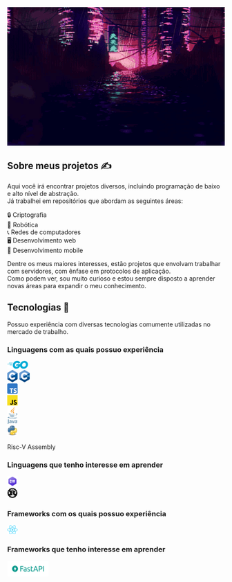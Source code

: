 <picture>
  <source media="(prefers-color-scheme: light)" srcset="./japanese-morning-city.gif">
  <source media="(prefers-color-scheme: dark)" srcset="./chinese-night-city.gif">
  <img src="./chinese-night-city.gif" alt="Banner" width="640" height="320"/>
</picture>

## Sobre meus projetos ✍

Aqui você irá encontrar projetos diversos, incluindo programação de baixo e alto nível de abstração.\
Já trabalhei em repositórios que abordam as seguintes áreas:

🔒 Criptografia\
🤖 Robótica\
📞 Redes de computadores\
🖥 Desenvolvimento web\
📱 Desenvolvimento mobile

Dentre os meus maiores interesses, estão projetos que envolvam trabalhar com servidores, com ênfase em protocolos de aplicação.\
Como podem ver, sou muito curioso e estou sempre disposto a aprender novas áreas para expandir o meu conhecimento.

## Tecnologias 🔬

Possuo experiência com diversas tecnologias comumente utilizadas no mercado de trabalho.

### Linguagens com as quais possuo experiência
<div>
  <img src="logos/go-logo.png" width="48" height="18"/>
</div>
<div>
  <img src="logos/c-logo.png" width="24" height="28"/> <img src="logos/cpp-logo.png" width="24" height="28"/>
</div>
<div>
  <img src="logos/ts-logo.png" width="24" height="24"/>
</div>
<div>
  <img src="logos/js-logo.png" width="24" height="24"/>
</div>
<div>
  <img src="logos/java-logo.png" width="24" height="40"/>
</div>  
<div>
  <img src="logos/python-logo.png" width="24" height="24"/>
</div>
<div>
  <p>Risc-V Assembly</p> 
</div>

### Linguagens que tenho interesse em aprender
<div>
  <img src="logos/csharp-logo.png" width="24" height="24"/> 
</div>
<div>
  <img src="logos/rust-logo.png" width="24" height="24"/>
</div>

### Frameworks com os quais possuo experiência
<div>
  <img src="logos/react-logo.png" width="24" height="20"/>
</div>

### Frameworks que tenho interesse em aprender
<div>
  <img src="logos/fastapi-logo.png" width="96" height="36"/>
</div>
